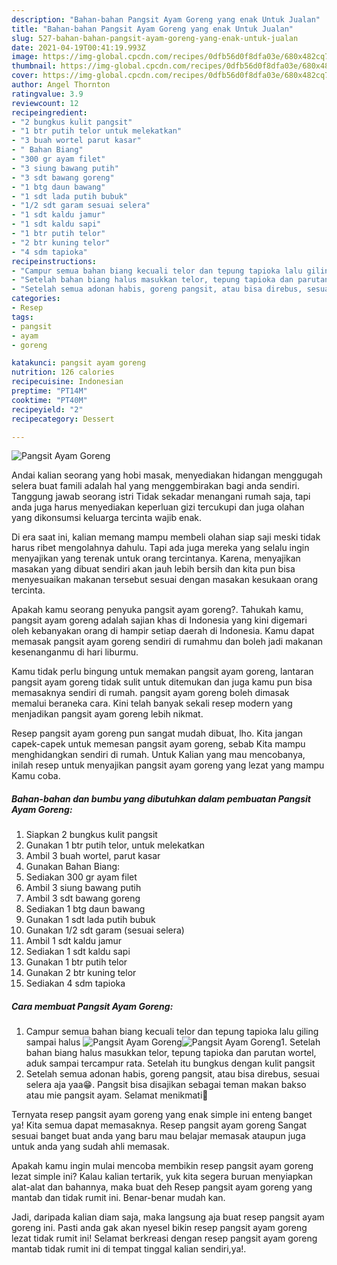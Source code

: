 ```yaml
---
description: "Bahan-bahan Pangsit Ayam Goreng yang enak Untuk Jualan"
title: "Bahan-bahan Pangsit Ayam Goreng yang enak Untuk Jualan"
slug: 527-bahan-bahan-pangsit-ayam-goreng-yang-enak-untuk-jualan
date: 2021-04-19T00:41:19.993Z
image: https://img-global.cpcdn.com/recipes/0dfb56d0f8dfa03e/680x482cq70/pangsit-ayam-goreng-foto-resep-utama.jpg
thumbnail: https://img-global.cpcdn.com/recipes/0dfb56d0f8dfa03e/680x482cq70/pangsit-ayam-goreng-foto-resep-utama.jpg
cover: https://img-global.cpcdn.com/recipes/0dfb56d0f8dfa03e/680x482cq70/pangsit-ayam-goreng-foto-resep-utama.jpg
author: Angel Thornton
ratingvalue: 3.9
reviewcount: 12
recipeingredient:
- "2 bungkus kulit pangsit"
- "1 btr putih telor untuk melekatkan"
- "3 buah wortel parut kasar"
- " Bahan Biang"
- "300 gr ayam filet"
- "3 siung bawang putih"
- "3 sdt bawang goreng"
- "1 btg daun bawang"
- "1 sdt lada putih bubuk"
- "1/2 sdt garam sesuai selera"
- "1 sdt kaldu jamur"
- "1 sdt kaldu sapi"
- "1 btr putih telor"
- "2 btr kuning telor"
- "4 sdm tapioka"
recipeinstructions:
- "Campur semua bahan biang kecuali telor dan tepung tapioka lalu giling sampai halus"
- "Setelah bahan biang halus masukkan telor, tepung tapioka dan parutan wortel, aduk sampai tercampur rata. Setelah itu bungkus dengan kulit pangsit"
- "Setelah semua adonan habis, goreng pangsit, atau bisa direbus, sesuai selera aja yaa😁. Pangsit bisa disajikan sebagai teman makan bakso atau mie pangsit ayam. Selamat menikmati🤗"
categories:
- Resep
tags:
- pangsit
- ayam
- goreng

katakunci: pangsit ayam goreng 
nutrition: 126 calories
recipecuisine: Indonesian
preptime: "PT14M"
cooktime: "PT40M"
recipeyield: "2"
recipecategory: Dessert

---
```



![Pangsit Ayam Goreng](https://img-global.cpcdn.com/recipes/0dfb56d0f8dfa03e/680x482cq70/pangsit-ayam-goreng-foto-resep-utama.jpg)

Andai kalian seorang yang hobi masak, menyediakan hidangan menggugah selera buat famili adalah hal yang menggembirakan bagi anda sendiri. Tanggung jawab seorang istri Tidak sekadar menangani rumah saja, tapi anda juga harus menyediakan keperluan gizi tercukupi dan juga olahan yang dikonsumsi keluarga tercinta wajib enak.

Di era  saat ini, kalian memang mampu membeli olahan siap saji meski tidak harus ribet mengolahnya dahulu. Tapi ada juga mereka yang selalu ingin menyajikan yang terenak untuk orang tercintanya. Karena, menyajikan masakan yang dibuat sendiri akan jauh lebih bersih dan kita pun bisa menyesuaikan makanan tersebut sesuai dengan masakan kesukaan orang tercinta. 



Apakah kamu seorang penyuka pangsit ayam goreng?. Tahukah kamu, pangsit ayam goreng adalah sajian khas di Indonesia yang kini digemari oleh kebanyakan orang di hampir setiap daerah di Indonesia. Kamu dapat memasak pangsit ayam goreng sendiri di rumahmu dan boleh jadi makanan kesenanganmu di hari liburmu.

Kamu tidak perlu bingung untuk memakan pangsit ayam goreng, lantaran pangsit ayam goreng tidak sulit untuk ditemukan dan juga kamu pun bisa memasaknya sendiri di rumah. pangsit ayam goreng boleh dimasak memalui beraneka cara. Kini telah banyak sekali resep modern yang menjadikan pangsit ayam goreng lebih nikmat.

Resep pangsit ayam goreng pun sangat mudah dibuat, lho. Kita jangan capek-capek untuk memesan pangsit ayam goreng, sebab Kita mampu menghidangkan sendiri di rumah. Untuk Kalian yang mau mencobanya, inilah resep untuk menyajikan pangsit ayam goreng yang lezat yang mampu Kamu coba.

<!--inarticleads1-->

##### Bahan-bahan dan bumbu yang dibutuhkan dalam pembuatan Pangsit Ayam Goreng:

1. Siapkan 2 bungkus kulit pangsit
1. Gunakan 1 btr putih telor, untuk melekatkan
1. Ambil 3 buah wortel, parut kasar
1. Gunakan  Bahan Biang:
1. Sediakan 300 gr ayam filet
1. Ambil 3 siung bawang putih
1. Ambil 3 sdt bawang goreng
1. Sediakan 1 btg daun bawang
1. Gunakan 1 sdt lada putih bubuk
1. Gunakan 1/2 sdt garam (sesuai selera)
1. Ambil 1 sdt kaldu jamur
1. Sediakan 1 sdt kaldu sapi
1. Gunakan 1 btr putih telor
1. Gunakan 2 btr kuning telor
1. Sediakan 4 sdm tapioka




<!--inarticleads2-->

##### Cara membuat Pangsit Ayam Goreng:

1. Campur semua bahan biang kecuali telor dan tepung tapioka lalu giling sampai halus
<img src="https://img-global.cpcdn.com/steps/83646f2940ce4ab7/160x128cq70/pangsit-ayam-goreng-langkah-memasak-1-foto.jpg" alt="Pangsit Ayam Goreng"><img src="https://img-global.cpcdn.com/steps/3be7ef7e6f1c357d/160x128cq70/pangsit-ayam-goreng-langkah-memasak-1-foto.jpg" alt="Pangsit Ayam Goreng">1. Setelah bahan biang halus masukkan telor, tepung tapioka dan parutan wortel, aduk sampai tercampur rata. Setelah itu bungkus dengan kulit pangsit
1. Setelah semua adonan habis, goreng pangsit, atau bisa direbus, sesuai selera aja yaa😁. Pangsit bisa disajikan sebagai teman makan bakso atau mie pangsit ayam. Selamat menikmati🤗




Ternyata resep pangsit ayam goreng yang enak simple ini enteng banget ya! Kita semua dapat memasaknya. Resep pangsit ayam goreng Sangat sesuai banget buat anda yang baru mau belajar memasak ataupun juga untuk anda yang sudah ahli memasak.

Apakah kamu ingin mulai mencoba membikin resep pangsit ayam goreng lezat simple ini? Kalau kalian tertarik, yuk kita segera buruan menyiapkan alat-alat dan bahannya, maka buat deh Resep pangsit ayam goreng yang mantab dan tidak rumit ini. Benar-benar mudah kan. 

Jadi, daripada kalian diam saja, maka langsung aja buat resep pangsit ayam goreng ini. Pasti anda gak akan nyesel bikin resep pangsit ayam goreng lezat tidak rumit ini! Selamat berkreasi dengan resep pangsit ayam goreng mantab tidak rumit ini di tempat tinggal kalian sendiri,ya!.

